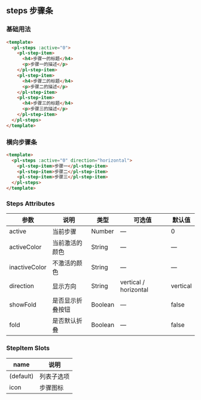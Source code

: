 ## steps 步骤条

### 基础用法

```html
<template>
  <pl-steps :active="0">
    <pl-step-item>
      <h4>步骤一的标题</h4>
      <p>步骤一的描述</p>
    </pl-step-item>
    <pl-step-item>
      <h4>步骤二的标题</h4>
      <p>步骤二的描述</p>
    </pl-step-item>
    <pl-step-item>
      <h4>步骤三的标题</h4>
      <p>步骤三的描述</p>
    </pl-step-item>
  </pl-steps>
</template>
```

### 横向步骤条

```html
<template>
  <pl-steps :active="0" direction="horizontal">
    <pl-step-item>步骤一</pl-step-item>
    <pl-step-item>步骤二</pl-step-item>
    <pl-step-item>步骤三</pl-step-item>
  </pl-steps>
</template>
```

### Steps Attributes
| 参数      | 说明    | 类型      | 可选值       | 默认值   |
|---------- |-------- |---------- |-------------  |-------- |
| active      | 当前步骤 | Number | —            |  0    |
| activeColor | 当前激活的颜色 | String | —            |  —  |
| inactiveColor | 不激活的颜色 | String | —            |  —  |
| direction   | 显示方向  | String | vertical / horizontal |  vertical  |
| showFold    | 是否显示折叠按钮 | Boolean | —            |  false   |
| fold        | 是否默认折叠 | Boolean | —            |  false   |

### StepItem Slots
| name      | 说明    |
|---------- |-------- |
| (default)  |   列表子选项   |
| icon       |   步骤图标   |

